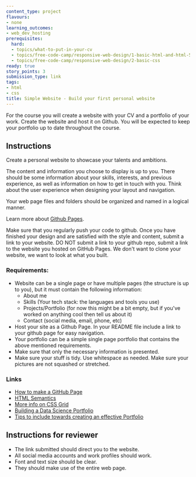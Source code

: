 ```yaml
---
content_type: project
flavours:
- none
learning_outcomes:
- web_dev_hosting
prerequisites:
  hard:
  - topics/what-to-put-in-your-cv
  - topics/free-code-camp/responsive-web-design/1-basic-html-and-html-5
  - topics/free-code-camp/responsive-web-design/2-basic-css
ready: true
story_points: 3
submission_type: link
tags:
- html
- css
title: Simple Website - Build your first personal website
---
```


For the course you will create a website with your CV and a portfolio of your work. Create the website and host it on Github. You will be expected to keep your portfolio up to date throughout the course.

## Instructions

Create a personal website to showcase your talents and ambitions.

The content and information you choose to display is up to you. There should be some information about your skills, interests, and previous experience, as well as information on how to get in touch with you. Think about the user experience when designing your layout and navigation.

Your web page files and folders should be organized and named in a logical manner.

Learn more about [Github Pages](https://guides.github.com/features/pages/).

Make sure that you regularly push your code to github. Once you have finished your design and are satisfied with the style and content, submit a link to your website. DO NOT submit a link to your github repo, submit a link to the website you hosted on GitHub Pages. We don't want to clone your website, we want to look at what you built.

### Requirements:

- Website can be a single page or have multiple pages (the structure is up to you), but it must contain the following information:
  - About me
  - Skills (Your tech stack: the languages and tools you use)
  - Projects/Portfolio (for now this might be a bit empty, but if you've worked on anything cool then tell us about it)
  - Contact (social media, email, phone, etc)
- Host your site as a Github Page. In your README file include a link to your github page for easy navigation.
- Your portfolio can be a simple single page portfolio that contains the above mentioned requirements.
- Make sure that only the necessary information is presented.
- Make sure your stuff is tidy. Use whitespace as needed. Make sure your pictures are not squashed or stretched.

### Links

- [How to make a GitHub Page](https://pages.github.com/)
- [HTML Semantics](https://www.w3schools.com/html/html5_semantic_elements.asp)
- [More info on CSS Grid](https://css-tricks.com/snippets/css/complete-guide-grid/)
- [Building a Data Science Portfolio](https://www.dataquest.io/blog/build-a-data-science-portfolio/)
- [Tips to include towards creating an effective Portfolio](https://www.freecodecamp.org/news/how-to-build-an-awesome-data-science-portfolio/)

## Instructions for reviewer

- The link submitted should direct you to the website.
- All social media accounts and work profiles should work.
- Font and text size should be clear.
- They should make use of the entire web page.
